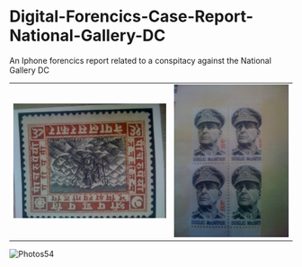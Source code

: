 # Digital-Forencics-Case-Report-National-Gallery-DC

An Iphone forencics report related to a conspitacy against the National Gallery DC


| | |
| --- | --- |
| ![Photos9](/Resources/Images/43393-IMG_0050.JPG) | ![Photos13](/Resources/Images/43401-IMG_0054.jpg) | ![Photos26](/Resources/Images/43427-IMG_0067.jpg) |

![Photos54](/Resources/Maps/generalVIew.jpg)

